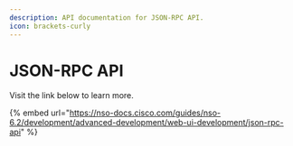 ```yaml
---
description: API documentation for JSON-RPC API.
icon: brackets-curly
---
```


# JSON-RPC API

Visit the link below to learn more.

{% embed url="https://nso-docs.cisco.com/guides/nso-6.2/development/advanced-development/web-ui-development/json-rpc-api" %}
